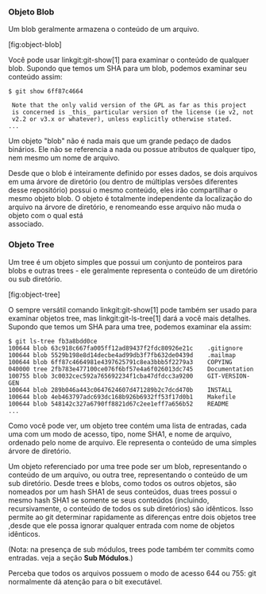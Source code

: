 ﻿### Objeto Blob ###

Um blob geralmente armazena o conteúdo de um arquivo.

[fig:object-blob]

Você pode usar linkgit:git-show[1] para examinar o conteúdo de qualquer blob.
Supondo que temos um SHA para um blob, podemos examinar seu conteúdo assim:

    $ git show 6ff87c4664

     Note that the only valid version of the GPL as far as this project
     is concerned is _this_ particular version of the license (ie v2, not
     v2.2 or v3.x or whatever), unless explicitly otherwise stated.
    ...

Um objeto "blob" não é nada mais que um grande pedaço de dados binários. Ele
não se referencia a nada ou possue atributos de qualquer tipo, nem mesmo um nome
de arquivo.  

Desde que o blob é inteiramente definido por esses dados, se dois arquivos em 
uma árvore de diretório (ou dentro de múltiplas versões diferentes desse 
repositório) possui o mesmo conteúdo, eles irão compartilhar o mesmo objeto 
blob. O objeto é totalmente independente da localização do arquivo na árvore de 
diretório, e renomeando esse arquivo não muda o objeto com o qual está  
associado.


### Objeto Tree ###

Um tree é um objeto simples que possui um conjunto de ponteiros para blobs e 
outras trees - ele geralmente representa o conteúdo de um diretório ou sub 
diretório.

[fig:object-tree]

O sempre versátil comando linkgit:git-show[1] pode também ser usado para 
examinar objetos tree, mas linkgit:git-ls-tree[1] dará a você mais detalhes.
Supondo que temos um SHA para uma tree, podemos examinar ela assim:

    $ git ls-tree fb3a8bdd0ce
    100644 blob 63c918c667fa005ff12ad89437f2fdc80926e21c    .gitignore
    100644 blob 5529b198e8d14decbe4ad99db3f7fb632de0439d    .mailmap
    100644 blob 6ff87c4664981e4397625791c8ea3bbb5f2279a3    COPYING
    040000 tree 2fb783e477100ce076f6bf57e4a6f026013dc745    Documentation
    100755 blob 3c0032cec592a765692234f1cba47dfdcc3a9200    GIT-VERSION-GEN
    100644 blob 289b046a443c0647624607d471289b2c7dcd470b    INSTALL
    100644 blob 4eb463797adc693dc168b926b6932ff53f17d0b1    Makefile
    100644 blob 548142c327a6790ff8821d67c2ee1eff7a656b52    README
    ...

Como você pode ver, um objeto tree contém uma lista de entradas, cada uma com um 
modo de acesso, tipo, nome SHA1, e nome de arquivo, ordenado pelo nome de 
arquivo. Ele representa o conteúdo de uma simples árvore de diretório.

Um objeto referenciado por uma tree pode ser um blob, representando o conteúdo
de um arquivo, ou outra tree, representando o conteúdo de um sub diretório. 
Desde trees e blobs, como todos os outros objetos, são nomeados por um hash SHA1
de seus conteúdos, duas trees possui o mesmo hash SHA1 se somente se seus 
conteúdos (incluindo, recursivamente, o conteúdo de todos os sub diretórios) são
idênticos.
Isso permite ao git determinar rapidamente as diferenças entre dois objetos tree
,desde que ele possa ignorar qualquer entrada com nome de objetos idênticos.  

(Nota: na presença de sub módulos, trees pode também ter commits como entradas. 
veja a seção **Sub Módulos**.)

Perceba que todos os arquivos possuem o modo de acesso 644 ou 755: git 
normalmente dá atenção para o bit executável. 
